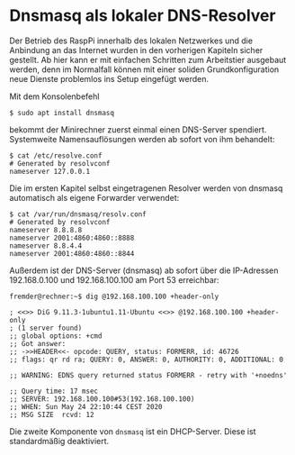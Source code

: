 # Dnsmasq als lokaler DNS-Resolver

Der Betrieb des RaspPi innerhalb des lokalen Netzwerkes und die Anbindung an das Internet wurden in den vorherigen Kapiteln sicher gestellt.
Ab hier kann er mit einfachen Schritten zum Arbeitstier ausgebaut werden,
denn im Normalfall können mit einer soliden Grundkonfiguration neue Dienste problemlos ins Setup eingefügt werden.

Mit dem Konsolenbefehl
```
$ sudo apt install dnsmasq
```
bekommt der Minirechner zuerst einmal einen DNS-Server spendiert.
Systemweite Namensauflösungen  werden ab sofort von ihm behandelt:
```
$ cat /etc/resolve.conf
# Generated by resolvconf
nameserver 127.0.0.1
```
Die im ersten Kapitel selbst eingetragenen Resolver werden von dnsmasq automatisch als eigene Forwarder verwendet:
```
$ cat /var/run/dnsmasq/resolv.conf 
# Generated by resolvconf
nameserver 8.8.8.8
nameserver 2001:4860:4860::8888
nameserver 8.8.4.4
nameserver 2001:4860:4860::8844
```
Außerdem ist der DNS-Server (dnsmasq) ab sofort über die IP-Adressen 192.168.0.100 und 192.168.100.100 am Port 53 erreichbar:
```
fremder@rechner:~$ dig @192.168.100.100 +header-only

; <<>> DiG 9.11.3-1ubuntu1.11-Ubuntu <<>> @192.168.100.100 +header-only
; (1 server found)
;; global options: +cmd
;; Got answer:
;; ->>HEADER<<- opcode: QUERY, status: FORMERR, id: 46726
;; flags: qr rd ra; QUERY: 0, ANSWER: 0, AUTHORITY: 0, ADDITIONAL: 0

;; WARNING: EDNS query returned status FORMERR - retry with '+noedns'

;; Query time: 17 msec
;; SERVER: 192.168.100.100#53(192.168.100.100)
;; WHEN: Sun May 24 22:10:44 CEST 2020
;; MSG SIZE  rcvd: 12
```
Die zweite Komponente von `dnsmasq` ist ein DHCP-Server.
Diese ist standardmäßig deaktiviert.
